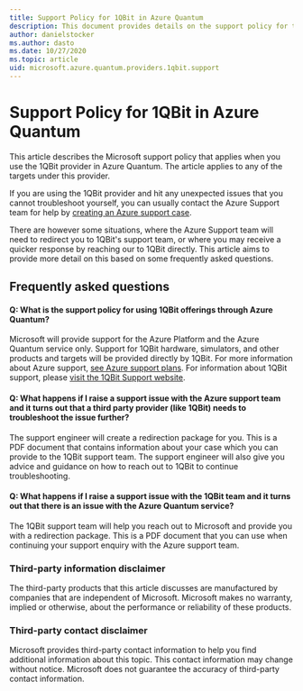 ```yaml
---
title: Support Policy for 1QBit in Azure Quantum
description: This document provides details on the support policy for the 1QBit provider in Azure Quantum
author: danielstocker
ms.author: dasto
ms.date: 10/27/2020
ms.topic: article
uid: microsoft.azure.quantum.providers.1qbit.support
---
```


# Support Policy for 1QBit in Azure Quantum

This article describes the Microsoft support policy that applies when you use the 1QBit provider in Azure Quantum. The article applies to any of the targets under this provider.

If you are using the 1QBit provider and hit any unexpected issues that you cannot troubleshoot yourself, you can usually contact the Azure Support team for help by [creating an Azure support case](https://docs.microsoft.com/azure/azure-portal/supportability/how-to-create-azure-support-request).

There are however some situations, where the Azure Support team will need to redirect you to 1QBit's support team, or where you may receive a quicker response by reaching our to 1QBit directly. This article aims to provide more detail on this based on some frequently asked questions.

## Frequently asked questions

#### Q: What is the support policy for using 1QBit offerings through Azure Quantum?

Microsoft will provide support for the Azure Platform and the Azure Quantum service only. Support for 1QBit hardware, simulators, and other products and targets will be provided directly by 1QBit. For more information about Azure support, [see Azure support plans](https://azure.microsoft.com/support/plans/).
For information about 1QBit support, please [visit the 1QBit Support website](https://1qbit.zendesk.com/).

#### Q: What happens if I raise a support issue with the Azure support team and it turns out that a third party provider (like 1QBit) needs to troubleshoot the issue further?

The support engineer will create a redirection package for you. This is a PDF document that contains information about your case which you can provide to the 1QBit support team.
The support engineer will also give you advice and guidance on how to reach out to 1QBit to continue troubleshooting.

#### Q: What happens if I raise a support issue with the 1QBit team and it turns out that there is an issue with the Azure Quantum service?

The 1QBit support team will help you reach out to Microsoft and provide you with a redirection package. This is a PDF document that you can use when continuing your support enquiry with the Azure support team.

### Third-party information disclaimer

The third-party products that this article discusses are manufactured by companies that are independent of Microsoft. Microsoft makes no warranty, implied or otherwise, about the performance or reliability of these products.

### Third-party contact disclaimer

Microsoft provides third-party contact information to help you find additional information about this topic. This contact information may change without notice. Microsoft does not guarantee the accuracy of third-party contact information.

